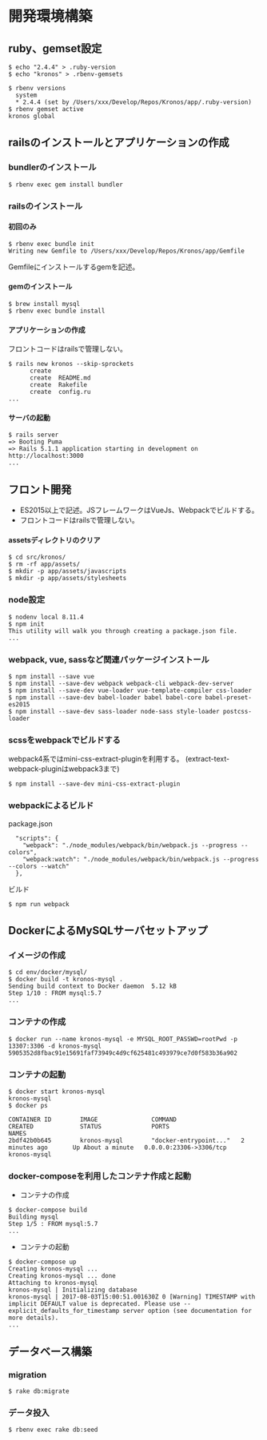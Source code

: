 # 開発環境構築

## ruby、gemset設定

```text
$ echo "2.4.4" > .ruby-version
$ echo "kronos" > .rbenv-gemsets

$ rbenv versions
  system
  * 2.4.4 (set by /Users/xxx/Develop/Repos/Kronos/app/.ruby-version)
$ rbenv gemset active
kronos global
```

## railsのインストールとアプリケーションの作成

### bundlerのインストール
```text
$ rbenv exec gem install bundler
```

### railsのインストール

#### 初回のみ
```text
$ rbenv exec bundle init
Writing new Gemfile to /Users/xxx/Develop/Repos/Kronos/app/Gemfile
```
Gemfileにインストールするgemを記述。

#### gemのインストール
```text
$ brew install mysql
$ rbenv exec bundle install
```

#### アプリケーションの作成
フロントコードはrailsで管理しない。
```text
$ rails new kronos --skip-sprockets
      create  
      create  README.md
      create  Rakefile
      create  config.ru
...
```

#### サーバの起動
```text
$ rails server
=> Booting Puma
=> Rails 5.1.1 application starting in development on http://localhost:3000
...
```

## フロント開発
+ ES2015以上で記述。JSフレームワークはVueJs、Webpackでビルドする。
+ フロントコードはrailsで管理しない。

#### assetsディレクトリのクリア
```text
$ cd src/kronos/
$ rm -rf app/assets/
$ mkdir -p app/assets/javascripts
$ mkdir -p app/assets/stylesheets
```

### node設定
```
$ nodenv local 8.11.4
$ npm init
This utility will walk you through creating a package.json file.
...
```

### webpack, vue, sassなど関連パッケージインストール
```
$ npm install --save vue
$ npm install --save-dev webpack webpack-cli webpack-dev-server
$ npm install --save-dev vue-loader vue-template-compiler css-loader
$ npm install --save-dev babel-loader babel babel-core babel-preset-es2015
$ npm install --save-dev sass-loader node-sass style-loader postcss-loader
```

### scssをwebpackでビルドする
webpack4系ではmini-css-extract-pluginを利用する。
(extract-text-webpack-pluginはwebpack3まで)

```
$ npm install --save-dev mini-css-extract-plugin
```

### webpackによるビルド
package.json
```
  "scripts": {
    "webpack": "./node_modules/webpack/bin/webpack.js --progress --colors",
    "webpack:watch": "./node_modules/webpack/bin/webpack.js --progress --colors --watch"
  },
```

ビルド
```
$ npm run webpack
```

## DockerによるMySQLサーバセットアップ

### イメージの作成
```text
$ cd env/docker/mysql/
$ docker build -t kronos-mysql .
Sending build context to Docker daemon  5.12 kB
Step 1/10 : FROM mysql:5.7
...
```

### コンテナの作成
```text
$ docker run --name kronos-mysql -e MYSQL_ROOT_PASSWD=rootPwd -p 13307:3306 -d kronos-mysql
5905352d8fbac91e15691faf73949c4d9cf625481c493979ce7d0f583b36a902
```

### コンテナの起動
```
$ docker start kronos-mysql
kronos-mysql
$ docker ps

CONTAINER ID        IMAGE               COMMAND                  CREATED             STATUS              PORTS                     NAMES
2bdf42b0b645        kronos-mysql        "docker-entrypoint..."   2 minutes ago       Up About a minute   0.0.0.0:23306->3306/tcp   kronos-mysql
```

### docker-composeを利用したコンテナ作成と起動
+ コンテナの作成       
```text
$ docker-compose build
Building mysql
Step 1/5 : FROM mysql:5.7
...
```

+ コンテナの起動       
```text
$ docker-compose up
Creating kronos-mysql ... 
Creating kronos-mysql ... done
Attaching to kronos-mysql
kronos-mysql | Initializing database
kronos-mysql | 2017-08-03T15:00:51.001630Z 0 [Warning] TIMESTAMP with implicit DEFAULT value is deprecated. Please use --explicit_defaults_for_timestamp server option (see documentation for more details).
...
```

## データベース構築

### migration
```
$ rake db:migrate
```

### データ投入
```text
$ rbenv exec rake db:seed
```
